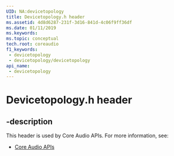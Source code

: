 ```yaml
---
UID: NA:devicetopology
title: Devicetopology.h header
ms.assetid: 4d8d6287-231f-3d16-841d-4c06f9ff36df
ms.date: 01/11/2019
ms.keywords: 
ms.topic: conceptual
tech.root: coreaudio
f1_keywords:
 - devicetopology
 - devicetopology/devicetopology
api_name:
 - devicetopology
---
```


# Devicetopology.h header


## -description

This header is used by Core Audio APIs. For more information, see:

- [Core Audio APIs](../_coreaudio/index.md)

